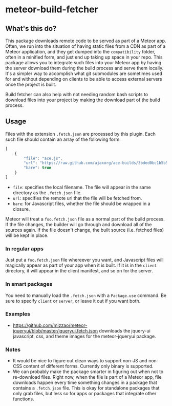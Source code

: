 meteor-build-fetcher
====================

## What's this do?

This package downloads remote code to be served as part of a Meteor app. Often, we run into the situation of having static files from a CDN as part of a Meteor application, and they get dumped into the `compatibility` folder, often in a minified form, and just end up taking up space in your repo. This package allows you to integrate such files into your Meteor app by having the server download them during the build process and serve them locally. It's a simpler way to accomplish what git submodules are sometimes used for and without depending on clients to be able to access external servers once the project is built.

Build fetcher can also help with not needing random bash scripts to download files into your project by making the download part of the build process.

## Usage

Files with the extension `.fetch.json` are processed by this plugin. Each such file should contain an array of the following form:

```js
[
    {
        "file": "ace.js",
        "url": "https://raw.github.com/ajaxorg/ace-builds/3bded0bc1b5b51f74afd2f8dafb768ab8f35b00b/src-min/ace.js",
        "bare": true
    }
]
```

* `file`: specifies the local filename. The file will appear in the same directory as the `.fetch.json` file.
* `url`: specifies the remote url that the file will be fetched from.
* `bare`: for Javascript files, whether the file should be wrapped in a closure.

Meteor will treat a `foo.fetch.json` file as a normal part of the build process. If the file changes, the builder will go through and download all of the sources again. If the file doesn't change, the built source (i.e. fetched files) will be kept in place.

### In regular apps

Just put a `foo.fetch.json` file whereever you want, and Javascript files will magically appear as part of your app when it is built. If it is in the `client` directory, it will appear in the client manifest, and so on for the server.

### In smart packages

You need to manually load the `.fetch.json` with a `Package.use` command. Be sure to specify `client` or `server`, or leave it out if you want both.

### Examples

* https://github.com/mizzao/meteor-jqueryui/blob/master/jqueryui.fetch.json downloads the jquery-ui javascript, css, and theme images for the meteor-jqueryui package.

### Notes

* It would be nice to figure out clean ways to support non-JS and non-CSS content of different forms. Currently only binary is supported.
* We can probably make the package smarter in figuring out when not to re-download files. Right now, when the file is part of a Meteor app, file downloads happen every time something changes in a package that contains a `.fetch.json` file. This is okay for standalone packages that only grab files, but less so for apps or packages that integrate other functions.

